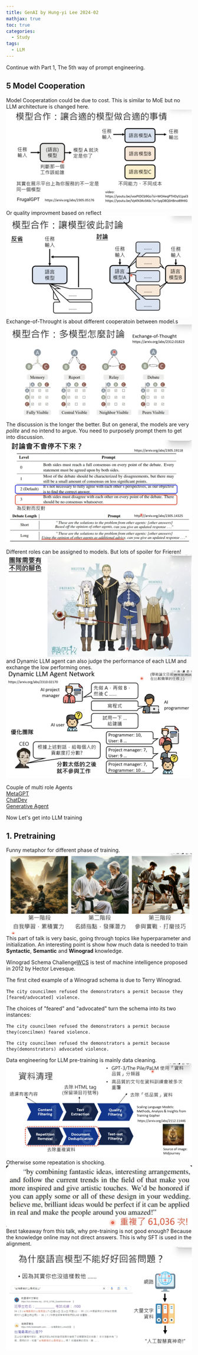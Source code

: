 ```yaml
---
title: GenAI by Hung-yi Lee 2024-02
mathjax: true
toc: true
categories:
  - Study
tags:
  - LLM
---
```


Continue with Part 1, The 5th way of prompt engineering.
## 5 Model Cooperation
Model Cooperatation could be due to cost.
This is similar to MoE but no LLM architecture is changed here. 
![Alt text](/assets/images/2024/24-03-24-Lee2024-02_files/frugalGPT.png)
Or quality improvment based on reflect
![Alt text](/assets/images/2024/24-03-24-Lee2024-02_files/selfreflect.png)
Exchange-of-Throught is about different cooperatoin between model.s
![Alt text](/assets/images/2024/24-03-24-Lee2024-02_files/exchange.png)
The discussion is the longer the better. But on general, the models are very *polite* and no intend to argue. You need to purposely prompt them to get into discussion.
![Alt text](/assets/images/2024/24-03-24-Lee2024-02_files/discussstop.png)

Different roles can be assigned to models. But lots of spoiler for Frieren!
![Alt text](/assets/images/2024/24-03-24-Lee2024-02_files/roles.png)
and Dynamic LLM agent can also judge the performance of each LLM and exchange the low performing ones. 
![Alt text](/assets/images/2024/24-03-24-Lee2024-02_files/dynamic.png)

Couple of multi role Agents  
[MetaGPT](https://github.com/geekan/MetaGPT)    
[ChatDev](https://github.com/OpenBMB/ChatDev)  
[Generative Agent](https://github.com/joonspk-research/generative_agents)

Now Let's get into LLM training
## 1. Pretraining
Funny metaphor for different phase of training. 
![Alt text](/assets/images/2024/24-03-24-Lee2024-02_files/LLMtraining.png)
This part of talk is very basic, going through topics like hyperparameter and initialization. An interesting point is show how much data is needed to train **Syntactic**, **Semantic** and **Winograd** knowledge. 

Winograd Schema Challenge[WCS](https://en.wikipedia.org/wiki/Winograd_schema_challenge) is test of machine intelligence proposed in 2012 by Hector Levesque. 

The first cited example of a Winograd schema is due to Terry Winograd.
```
The city councilmen refused the demonstrators a permit because they [feared/advocated] violence.
```
The choices of "feared" and "advocated" turn the schema into its two instances:
```
The city councilmen refused the demonstrators a permit because they(concilmen) feared violence.
```
```
The city councilmen refused the demonstrators a permit because they(demonstrators) advocated violence.
```

Data engineering for LLM pre-training is mainly data cleaning.
![Alt text](/assets/images/2024/24-03-24-Lee2024-02_files/dataclean.png)
Otherwise some repeatation is shocking. 
![Alt text](/assets/images/2024/24-03-24-Lee2024-02_files/repeat.png)
Best takeaway from this talk, why pre-training is not good enough? Because the knowledge online may not direct answers. This is why SFT is used in the alignment.
![Alt text](/assets/images/2024/24-03-24-Lee2024-02_files/pretraining.png)